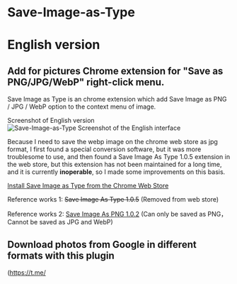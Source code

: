 # Save-Image-as-Type

# English version  

## Add for pictures Chrome extension for "Save as PNG/JPG/WebP" right-click menu.

Save Image as Type is an chrome extension which add Save Image as PNG / JPG / WebP option to the context menu of image.

Screenshot of English version  
![Save-Image-as-Type Screenshot of the English interface](https://raw.githubusercontent.com/cuixiping/Save-Image-as-Type/master/screenshot-en.jpg)

Because I need to save the webp image on the chrome web store as jpg format, I first found a special conversion software, but it was more troublesome to use, and then found a Save Image As Type 1.0.5 extension in the web store, but this extension has not been maintained for a long time, and it is currently **inoperable**, so I made some improvements on this basis.

[Install Save Image as Type from the Chrome Web Store](https://chrome.google.com/webstore/detail/gabfmnliflodkdafenbcpjdlppllnemd)

Reference works 1: ~~Save Image As Type 1.0.5~~ (Removed from web store)

Reference works 2: [Save Image As PNG 1.0.2](https://chrome.google.com/webstore/detail/nkokmeaibnajheohncaamjggkanfbphi)
(Can only be saved as PNG，Cannot be saved as JPG and WebP)

## Download photos from Google in different formats with this plugin

(https://t.me/

